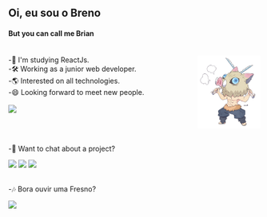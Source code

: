 ## Oi, eu sou o Breno
#### But you can call me Brian
<br>

<img src='inosuke.png' width="125px" align="right">
<div class='aboutMe' align='left'>
  <div class='EMOtes'>
    -📒 I'm studying ReactJs.<br>
    -🛠️ Working as a junior web developer.<br>
    -🌎 Interested on all technologies.<br>
    -😄 Looking forward to meet new people.
  </div>
  
</div>

<br>

<div >
  <a href="https://github.com/brenoalexandre"><a/>
    <img height="180em" src="https://github-readme-stats.vercel.app/api?username=BrenoAlexandre&show_icons=true&count_private=true&theme=chartreuse-dark" />
    <!--<img height="180em" src="https://github-readme-stats.vercel.app/api/top-langs/?username=BrenoAlexandre&layout=compact&show_icons=true&count_private=true&theme=chartreuse-dark" />-->
  
</div>

  ##
  
<br>

-💬 Want to chat about a project?
<div>
  <a href="https://www.linkedin.com/in/breno-alexandre/"><img src="https://img.shields.io/badge/LinkedIn-0077B5?style=for-the-badge&logo=linkedin&logoColor=white" /></a>
  <a href="https://www.instagram.com/breno_o_alexandre/"><img src="https://img.shields.io/badge/Instagram-E4405F?style=for-the-badge&logo=instagram&logoColor=white" /></a>
  <a href="mailto:bdebreno19@gmail.com"><img src="https://img.shields.io/badge/Gmail-D14836?style=for-the-badge&logo=gmail&logoColor=white" /></a>
</div>
   
<br>
  
-🎶 Bora ouvir uma Fresno?
<div>
  <a href="https://open.spotify.com/artist/2sFXe6NbmT3k7Qy4N8fE7f"><img src="https://img.shields.io/badge/Spotify-1ED760?&style=for-the-badge&logo=spotify&logoColor=white" /></a>
</div>

